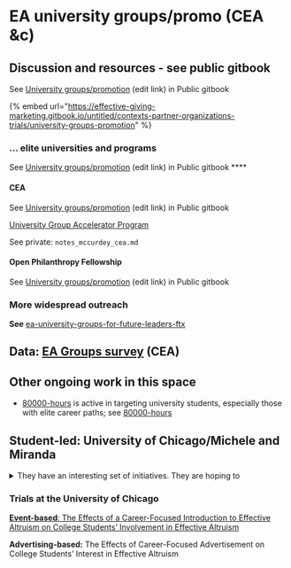 # EA university groups/promo (CEA \&c)

## Discussion and resources - see public gitbook

See [University groups/promotion](https://app.gitbook.com/s/a3YtWoUiYYfiEQrBNztC/contexts-partner-organizations-trials/university-groups-promotion) (edit link) in Public gitbook

{% embed url="https://effective-giving-marketing.gitbook.io/untitled/contexts-partner-organizations-trials/university-groups-promotion" %}

### **... elite universities and programs**

See [University groups/promotion](https://app.gitbook.com/s/a3YtWoUiYYfiEQrBNztC/contexts-partner-organizations-trials/university-groups-promotion) (edit link) in Public gitbook ****&#x20;

#### CEA

See [University groups/promotion](https://app.gitbook.com/s/a3YtWoUiYYfiEQrBNztC/contexts-partner-organizations-trials/university-groups-promotion) (edit link) in Public gitbook

[University Group Accelerator Program](https://centreforeffectivealtruism.notion.site/centreforeffectivealtruism/University-Group-Accelerator-Program-6df8c8fccf8b4ffbb6488d9dfa275282)

See private: `notes_mccurdey_cea.md`

#### Open Philanthropy Fellowship

See [University groups/promotion](https://app.gitbook.com/s/a3YtWoUiYYfiEQrBNztC/contexts-partner-organizations-trials/university-groups-promotion) (edit link) in Public gitbook

### **More widespread outreach**

**See** [ea-university-groups-for-future-leaders-ftx](ea-university-groups-for-future-leaders-ftx/ "mention")

## Data: [EA Groups survey](https://forum.effectivealtruism.org/posts/Q4aF9T5PuBM2akxp6/ea-groups-survey-2020) (CEA)

## Other ongoing work in this space

* [80000-hours](80000-hours/ "mention") is active in targeting university students, especially those with elite career paths; see [80000-hours](80000-hours/ "mention")

## Student-led: University of Chicago/Michele and Miranda

<details>

<summary>They have an interesting set of initiatives. They are hoping to</summary>



1. Survey EA Uni groups and report on what outreach approaches they take (I encouraged them to also try to get even anecdotal reports on how successful these have been)
   1. But note the [EA Groups Survey](ea-university-groups.md#undefined) may cover some of this already
2. Run some marketing experiments at U Chicago into:
3. What approach (in postering, emails, digital ads) gets people to come to an EA info session?
4. What emphasis at the info session gets people to apply to the Fellowship?

_The three thematic approaches they are considering are_\
\
i. The standard intellectual “here’s what EA is and why is it important”\
\
ii. A career based approach … ‘how EA can help you do the most good with your career’\
\
iii. An approach that will be ‘more friendly to progressives’. I encouraged them to consider issues of ‘how to track data’ doing a sort of ‘informal preregistration’ to fix their ideas, and to consider the impacts on medium and long-term outcomes, not just ‘which gets the most people in for a free hat.

</details>

### Trials at the University of Chicago

[**Event-based**: The Effects of a Career-Focused Introduction to Effective Altruism on College Students’ Involvement in Effective Altruism](https://docs.google.com/document/d/1ybvPBOBj6Bw\_LfmnlB9Ac4nN9ssuRSiaZmyd66IeK2s/edit?usp=sharing)

**Advertising-based:** The Effects of Career-Focused Advertisement on College Students’ Interest in Effective Altruism
